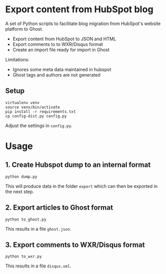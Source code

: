 # Export content from HubSpot blog

A set of Python scripts to facilitate blog migration from HubSpot's website platform to Ghost.

* Export content from HubSpot to JSON and HTML
* Export comments to to WXR/Disqus format
* Create an import file ready for import in Ghost

Limitations:

* Ignores some meta data maintained in hubspot
* Ghost tags and authors are not generated

## Setup

```
virtualenv venv
source venv/bin/activate
pip install -r requirements.txt
cp config-dist.py config.py
```

Adjust the settings in `config.py`.


# Usage


## 1. Create Hubspot dump to an internal format

```
python dump.py
```

This will produce data in the folder `export` which can then be exported in the next step.

## 2. Export articles to Ghost format

```
python to_ghost.py
```

This results in a file `ghost.json`.

## 3. Export comments to WXR/Disqus format

```
python to_wxr.py
```

This results in a file `disqus.xml`.
